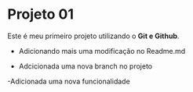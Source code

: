# Projeto 01


Este é meu primeiro projeto utilizando o **Git e Github**.

- Adicionando mais uma modificação no Readme.md

- Adcicionada uma nova branch no projeto

-Adicionada uma nova funcionalidade



